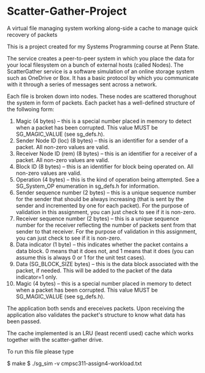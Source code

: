 # Scatter-Gather-Project
A virtual file managing system working along-side a cache to manage quick recovery of packets

This is a project created for my Systems Programming course at Penn State. 

The service creates a peer-to-peer system in which you place the data for your local filesystem on a bunch of external hosts (called Nodes). The ScatterGather service is a software 
simulation of an online storage system such as OneDrive or Box. It has a basic protocol by which you communicate with it through a series of messages sent across a network. 

Each file is broken down into nodes. These nodes are scattered thorughout the system in form of packets. Each packet has a well-defined structure of the follwoing form: 
1) Magic (4 bytes) – this is a special number placed in memory to detect when a packet has been corrupted. This value MUST be SG_MAGIC_VALUE (see sg_defs.h).
2) Sender Node ID (loc) (8 bytes) – this is an identifier for a sender of a packet. All non-zero values are valid.
3) Receiver Node ID (rem)  (8 bytes) – this is an identifier for a receiver of a packet. All non-zero values are valid.
4) Block ID (8 bytes) – this is an identifier for block being operated on. All non-zero values are valid.
5) Operation (4 bytes) – this is the kind of operation being attempted. See a SG_System_OP enumeration in sg_defs.h for information.
6) Sender sequence number (2 bytes) – this is a unique sequence number for the sender that should be always increasing (that is sent by the sender and incremented by one for each packet). For the purpose of validation in this assignment, you can just check to see if it is non-zero.
7) Receiver sequence number (2 bytes) – this is a unique sequence number for the receiver reflecting the number of packets sent from that sender to that receiver. For the purpose of validation in this assignment, you can just check to see if it is non-zero.
8) Data indicator (1 byte) – this indicates whether the packet contains a data block. 0 means that it does not, and 1 means that it does (you can assume this is always 0 or 1 for the unit test cases).
9) Data (SG_BLOCK_SIZE bytes) – this is the data block associated with the packet, if needed. This will be added to the packet of the data indicator=1 only.
10) Magic (4 bytes) – this is a special number placed in memory to detect when a packet has been corrupted. This value MUST be SG_MAGIC_VALUE (see sg_defs.h).

The application both sends and ereceives packets. Upon receiving the application also validates the packet's structure to know what data has been passed.

The cache implemented is an LRU (least recentl used) cache which works together with the scatter-gather drive.

To run this file please type

$ make
$ ./sg_sim -v cmpsc311-assign4-workload.txt
